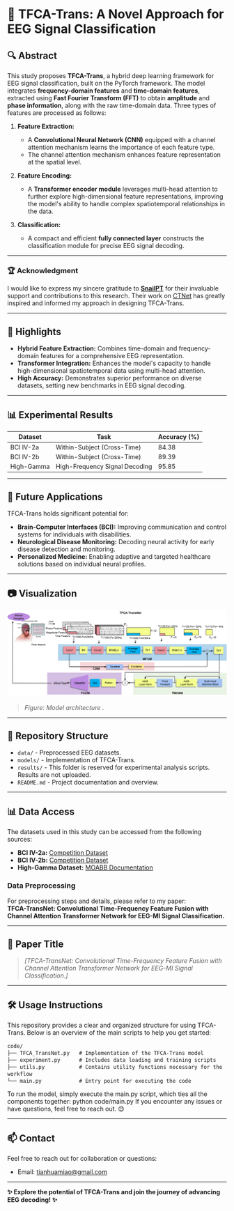 # 🧠 TFCA-Trans: A Novel Approach for EEG Signal Classification  

## 🔍 **Abstract**  
This study proposes **TFCA-Trans**, a hybrid deep learning framework for EEG signal classification, built on the PyTorch framework. The model integrates **frequency-domain features** and **time-domain features**, extracted using **Fast Fourier Transform (FFT)** to obtain **amplitude** and **phase information**, along with the raw time-domain data. Three types of features are processed as follows:  

1. **Feature Extraction:**  
   - A **Convolutional Neural Network (CNN)** equipped with a channel attention mechanism learns the importance of each feature type.  
   - The channel attention mechanism enhances feature representation at the spatial level.  

2. **Feature Encoding:**  
   - A **Transformer encoder module** leverages multi-head attention to further explore high-dimensional feature representations, improving the model's ability to handle complex spatiotemporal relationships in the data.  

3. **Classification:**  
   - A compact and efficient **fully connected layer** constructs the classification module for precise EEG signal decoding.  

---

### 🏆 **Acknowledgment**  
I would like to express my sincere gratitude to **[SnailPT](https://github.com/snailpt/CTNet.git)** for their invaluable support and contributions to this research. Their work on [CTNet](https://github.com/snailpt/CTNet.git) has greatly inspired and informed my approach in designing TFCA-Trans.  

---

## 🚀 **Highlights**  
- **Hybrid Feature Extraction:** Combines time-domain and frequency-domain features for a comprehensive EEG representation.  
- **Transformer Integration:** Enhances the model's capacity to handle high-dimensional spatiotemporal data using multi-head attention.  
- **High Accuracy:** Demonstrates superior performance on diverse datasets, setting new benchmarks in EEG signal decoding.  

---

## 📊 **Experimental Results**  

| Dataset         | Task                         | Accuracy (%) | 
|------------------|------------------------------|--------------|
| BCI IV-2a       | Within-Subject (Cross-Time)  | 84.38        | 
| BCI IV-2b       | Within-Subject (Cross-Time)  | 89.39        | 
| High-Gamma      | High-Frequency Signal Decoding | 95.85       | 

---

## 🌟 **Future Applications**  
TFCA-Trans holds significant potential for:  
- **Brain-Computer Interfaces (BCI):** Improving communication and control systems for individuals with disabilities.  
- **Neurological Disease Monitoring:** Decoding neural activity for early disease detection and monitoring.  
- **Personalized Medicine:** Enabling adaptive and targeted healthcare solutions based on individual neural profiles.  

---

## 📷 **Visualization**  
![Placeholder for model architecture or results visualization](images/model_architecture.png)  
> *Figure: Model architecture .*  

---

## 📂 **Repository Structure**  
- `data/` - Preprocessed EEG datasets.  
- `models/` - Implementation of TFCA-Trans.  
- `results/` - This folder is reserved for experimental analysis scripts. Results are not uploaded.  
- `README.md` - Project documentation and overview.  

---

## 📊 **Data Access**  
The datasets used in this study can be accessed from the following sources:  
- **BCI IV-2a:** [Competition Dataset](https://www.bbci.de/competition/iv/)  
- **BCI IV-2b:** [Competition Dataset](https://www.bbci.de/competition/iv/)  
- **High-Gamma Dataset:** [MOABB Documentation](https://neurotechx.github.io/moabb/generated/moabb.datasets.Schirrmeister2017.html)  

### **Data Preprocessing**  
For preprocessing steps and details, please refer to my paper:  
**TFCA-TransNet: Convolutional Time-Frequency Feature Fusion with Channel Attention Transformer Network for EEG-MI Signal Classification.**  

---

## 📝 **Paper Title**  
> *[TFCA-TransNet: Convolutional Time-Frequency Feature Fusion with Channel Attention Transformer Network for EEG-MI Signal Classification.]*  

---
## 🛠 **Usage Instructions**  
This repository provides a clear and organized structure for using TFCA-Trans. Below is an overview of the main scripts to help you get started:

```plaintext
code/
├── TFCA_TransNet.py   # Implementation of the TFCA-Trans model
├── experiment.py      # Includes data loading and training scripts
├── utils.py           # Contains utility functions necessary for the workflow
└── main.py            # Entry point for executing the code
```
To run the model, simply execute the main.py script, which ties all the components together:
python code/main.py
If you encounter any issues or have questions, feel free to reach out. 😊

---

## 📫 **Contact**  
Feel free to reach out for collaboration or questions:  
- Email: [tianhuamiao@gmail.com](mailto:tianhuamiao@gmail.com)  

---

**✨ Explore the potential of TFCA-Trans and join the journey of advancing EEG decoding! ✨**
